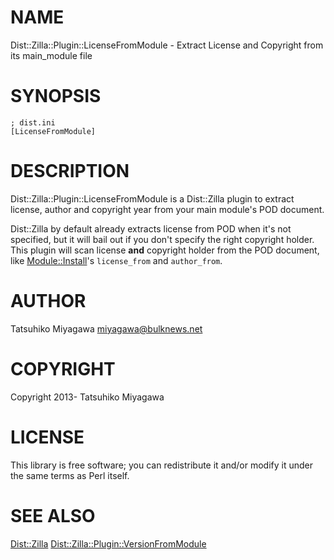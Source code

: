 # NAME

Dist::Zilla::Plugin::LicenseFromModule - Extract License and Copyright from its main\_module file

# SYNOPSIS

    ; dist.ini
    [LicenseFromModule]

# DESCRIPTION

Dist::Zilla::Plugin::LicenseFromModule is a Dist::Zilla plugin to
extract license, author and copyright year from your main module's POD
document.

Dist::Zilla by default already extracts license from POD when it's not
specified, but it will bail out if you don't specify the right
copyright holder. This plugin will scan license __and__ copyright
holder from the POD document, like [Module::Install](https://metacpan.org/pod/Module::Install)'s
`license_from` and `author_from`.

# AUTHOR

Tatsuhiko Miyagawa <miyagawa@bulknews.net>

# COPYRIGHT

Copyright 2013- Tatsuhiko Miyagawa

# LICENSE

This library is free software; you can redistribute it and/or modify
it under the same terms as Perl itself.

# SEE ALSO

[Dist::Zilla](https://metacpan.org/pod/Dist::Zilla) [Dist::Zilla::Plugin::VersionFromModule](https://metacpan.org/pod/Dist::Zilla::Plugin::VersionFromModule)
